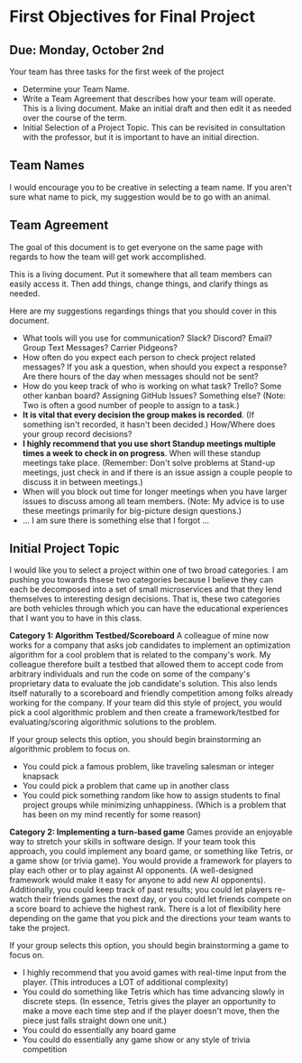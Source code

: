 # First Objectives for Final Project

## Due: Monday, October 2nd

Your team has three tasks for the first week of the project

- Determine your Team Name. 
- Write a Team Agreement that describes how your team will operate. This is a living document. Make an initial draft and then edit it as needed over the course of the term.
- Initial Selection of a Project Topic. This can be revisited in consultation with the professor, but it is important to have an initial direction.

## Team Names

I would encourage you to be creative in selecting a team name. If you aren't sure what name to pick, my suggestion would be to go with an animal. 

## Team Agreement

The goal of this document is to get everyone on the same page with regards to how the team will get work accomplished.

This is a living document. Put it somewhere that all team members can easily access it. Then add things, change things, and clarify things as needed. 

Here are my suggestions regardings things that you should cover in this document.

- What tools will you use for communication? Slack? Discord? Email? Group Text Messages? Carrier Pidgeons?
- How often do you expect each person to check project related messages? If you ask a question, when should you expect a response? Are there hours of the day when messages should not be sent?
- How do you keep track of who is working on what task? Trello? Some other kanban board? Assigning GitHub Issues? Something else? (Note: Two is often a good number of people to assign to a task.)
- **It is vital that every decision the group makes is recorded**. (If something isn't recorded, it hasn't been decided.) How/Where does your group record decisions?
- **I highly recommend that you use short Standup meetings multiple times a week to check in on progress**. When will these standup meetings take place. (Remember: Don't solve problems at Stand-up meetings, just check in and if there is an issue assign a couple people to discuss it in between meetings.)
- When will you block out time for longer meetings when you have larger issues to discuss among all team members. (Note: My advice is to use these meetings primarily for big-picture design questions.)
- ... I am sure there is something else that I forgot ...

## Initial Project Topic

I would like you to select a project within one of two broad categories.
I am pushing you towards thsese two categories because I believe  they can each be decomposed into a set of small microservices and that they lend themselves to interesting design decisions.
That is, these two categories are both vehicles through which you can have the educational experiences that I want you to have in this class.

**Category 1: Algorithm Testbed/Scoreboard** A colleague of mine now works for a company that asks job candidates to implement an optimization algorithm for a cool problem that is related to the company's work. 
My colleague therefore built a testbed that allowed them to accept code from arbitrary individuals and run the code on some of the company's proprietary data to evaluate the job candidate's solution. 
This also lends itself naturally to a scoreboard and friendly competition among folks already working for the company. 
If your team did this style of project, you would pick a cool algorithmic problem and then create a framework/testbed for evaluating/scoring algorithmic solutions to the problem.

If your group selects this option, you should begin brainstorming an algorithmic problem to focus on. 
- You could pick a famous problem, like traveling salesman or integer knapsack
- You could pick a problem that came up in another class
- You could pick something random like how to assign students to final project groups while minimizing unhappiness. (Which is a problem that has been on my mind recently for some reason)

**Category 2: Implementing a turn-based game** Games provide an enjoyable way to stretch your skills in software design. 
If your team took this approach, you could implement any board game, or something like Tetris, or a game show (or trivia game). 
You would provide a framework for players to play each other or to play against AI opponents. 
(A well-designed framework would make it easy for anyone to add new AI opponents). 
Additionally, you could keep track of past results; you could let players re-watch their friends games the next day, or you could let friends compete on a score board to achieve the highest rank. 
There is a lot of flexibility here depending on the game that you pick and the directions your team wants to take the project. 

If your group selects this option, you should begin brainstorming a game to focus on.
- I highly recommend that you avoid games with real-time input from the player. (This introduces a LOT of additional complexity)
- You could do something like Tetris which has time advancing slowly in discrete steps. (In essence, Tetris gives the player an opportunity to make a move each time step and if the player doesn't move, then the piece just falls straight down one unit.)
- You could do essentially any board game
- You could do essentially any game show or any style of trivia competition

